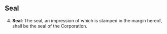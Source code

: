 ## Seal

4. **Seal**: The seal, an impression of which is stamped in the margin hereof, shall be the seal of the Corporation.
